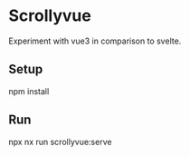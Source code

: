 # Scrollyvue

Experiment with vue3 in comparison to svelte.

## Setup

npm install

## Run

npx nx run scrollyvue:serve
